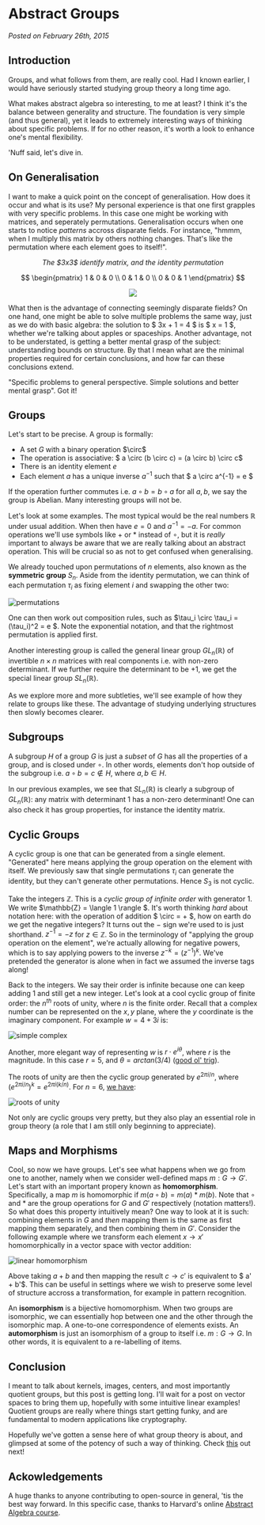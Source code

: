 


# Abstract Groups

_Posted on February 26th, 2015_


## Introduction

Groups, and what follows from them, are really cool. Had I known earlier, I
would have seriously started studying group theory a long time ago.

What makes abstract algebra so interesting, to me at least? I think it's the balance between generality and structure. The foundation
is very simple (and thus general), yet it leads to extremely
interesting ways of thinking about specific problems. If for no other reason, it's
worth a look to enhance one's mental flexibility.

'Nuff said, let's dive in.

## On Generalisation

I want to make a quick point on the concept of generalisation.
How does it occur and what is its use?
My personal experience is that one first grapples with very specific problems. In this case one might be working with matrices, and seperately permutations. Generalisation occurs when one starts to notice _patterns_ accross disparate fields. For instance, "hmmm, when I multiply this matrix by others nothing changes. That's like the permutation where each element goes to itself!".

<center><em>The $3x3$ identify matrix, and the identity permutation</em></center>

$$
\begin{pmatrix}
1 & 0 & 0 \\
0 & 1 & 0 \\
0 & 0 & 1  
\end{pmatrix}
$$

<center>
	<img style="text-align: center;" src="/images/groups/1.svg" />
</center>

What then is the advantage of connecting seemingly disparate fields? On one hand, one might be able to solve multiple problems the same way, just as we do with basic algebra:
the solution to $ 3x + 1 = 4 $ is $ x = 1 $, whether we're talking about apples or spaceships. Another advantage, not to be understated, is getting a better mental grasp of the subject: understanding bounds on structure. By that I mean what are the minimal properties required for certain conclusions, and how far can these conclusions extend.

"Specific problems to general perspective. Simple solutions and better mental grasp". Got it!

## Groups

Let's start to be precise. A group is formally:

- A set $G$ with a binary operation $\circ\$
- The operation is associative: $ a \circ (b \circ c) = (a \circ b) \circ c$
- There is an identity element $e$
- Each element $a$ has a unique inverse $a^{-1}$ such that $ a \circ a^{-1} = e $

If the operation further commutes i.e. $a \circ b = b \circ a$ for all $a, b$, we
say the group is Abelian. Many interesting groups will not be.

Let's look at some examples. The most typical would be the real numbers $\mathbb{R}$ under
usual addition. When then have $e = 0$ and $a^{-1} = -a$. For common operations we'll use symbols like $+$ or $*$ instead of $\circ$, but it is _really_ important to always be aware that we are really talking about an abstract operation. This will be crucial so as not to get confused when generalising.

We already touched upon permutations of $n$ elements, also known as the **symmetric group** $S_n$. Aside from the identity permutation, we can think of each permutation $\tau_{i}$
as fixing element $i$ and swapping the other two:

![permutations](/images/groups/2.png)

One can then work out composition rules, such as $\tau_i \circ \tau_i = (\tau_i)^2 = e $. Note the exponential notation, and that the rightmost permutation is applied first.

Another interesting group is called the general linear group $GL_n(\mathbb{R})$ of
invertible $n \times n$ matrices with real components i.e. with non-zero determinant.
If we further require the determinant to be $+1$, we get the special linear group
$SL_n(\mathbb{R})$.

As we explore more and more subtleties, we'll see example of how they relate to groups
like these. The advantage of studying underlying structures then slowly becomes
clearer.

## Subgroups

A subgroup $H$ of a group $G$ is just a _subset_ of $G$ has all the properties of a group,
and is closed under $\circ$. In other words, elements don't hop outside of the
subgroup i.e. $a \circ b = c \notin H$, where $a, b \in H$.

In our previous examples, we see that $SL_n(\mathbb{R})$ is clearly a subgroup
of $GL_n(\mathbb{R})$: any matrix with determinant $1$ has a non-zero determinant!
One can also check it has group properties, for instance the identity matrix.

## Cyclic Groups

A cyclic group is one that can be generated from a single element. "Generated"
here means applying the group operation on the element with itself.
We previously saw
that single permutations $\tau_i$ can generate the identity, but they
can't generate other permutations. Hence $S_3$ is not cyclic.

Take the integers $\mathbb{Z}$. This is a _cyclic group of infinite order_
with generator $1$. We write $\mathbb{Z} = \langle 1 \rangle $. It's worth
thinking _hard_ about notation here: with the operation of addition $ \circ = + $,
how on earth do we get the negative integers? It turns out the $-$ sign we're used to
is just shorthand. $z^{-1} = -z$ for $z \in \mathbb{Z}$. So in the terminology of
"applying the group operation on the element", we're actually allowing for negative powers, which is to say applying powers to the inverse $z^{-k} = (z^{-1})^k$. We've
pretended the generator is alone when in fact we assumed the inverse tags along!

Back to the integers. We say their order is infinite because one can keep adding $1$
and still get a new integer. Let's look at a cool cyclic group of finite order: the $n^{th}$ roots of unity, where $n$ is the finite order. Recall that a complex number
can be represented on the $x, y$ plane, where the $y$ coordinate is the imaginary
component. For example $w = 4 + 3i$ is:

![simple complex](/images/groups/3.png)

Another, more elegant way of representing $w$ is $r \cdot e^{i \theta}$, where $r$
is the magnitude. In this case $r = 5$, and $\theta = arctan(3/4)$ ([good ol' trig](http://en.wikipedia.org/wiki/Trigonometry)).

The roots of unity are then the cyclic group generated by $e^{2 \pi i / n}$,
where $(e^{2 \pi i / n})^k = e^{2 \pi i (k/n)}$. For
$n=6$, [we have](http://en.wikipedia.org/wiki/Cyclic_group):

![roots of unity](/images/groups/4.png)

Not only are cyclic groups very pretty, but they also play an essential role in group theory (a role that I am still only beginning to appreciate).


## Maps and Morphisms

Cool, so now we have groups. Let's see what happens when we go from one to another,
namely when we consider well-defined maps $m : G \rightarrow G'$. Let's start with an
important propery known as **homomorphism**. Specifically, a map $m$ is homomorphic if
$m(a \circ b) = m(a) * m(b)$. Note that $\circ$ and $*$ are the group operations for
$G$ and $G'$ respectively (notation matters!). So what does this property intuitively
mean? One way to look at it is such: combining elements in $G$ and _then_ mapping them
is the same as first mapping them separately, and then combining them in $G'$. Consider
the following example where we transform each element $x \rightarrow x'$ homomorphically
in a vector space with vector addition:

![linear homomorphism](/images/groups/5.svg)

Above taking $a + b$ and then mapping the result $c \rightarrow c'$ is equivalent to
$ a' + b'$. This can be useful in settings where we wish to preserve some level of
structure accross a transformation, for example in pattern recognition.

An **isomorphism** is a bijective homomorphism. When two groups are isomorphic, we can
essentially hop between one and the other through the isomorphic map. A one-to-one
correspondence of elements exists. An **automorphism** is just an isomorphism of a group
to itself i.e. $m: G \rightarrow G$. In other words, it is equivalent to a re-labelling of items.

## Conclusion

I meant to talk about kernels, images, centers, and most importantly quotient groups,
but this post is getting long. I'll wait for a post on vector spaces to bring them up, hopefully with some intuitive linear examples! Quotient groups are really where things start getting funky, and are fundamental to modern applications like cryptography.

Hopefully we've gotten a sense here of what group theory is about, and glimpsed at some of the potency of such a way of thinking. Check [this](/2015/03/25/groups2.html) out next!

## Ackowledgements

A huge thanks to anyone contributing to open-source in general, 'tis the best
way forward. In this specific case, thanks to Harvard's online
[Abstract Algebra course](http://www.extension.harvard.edu/open-learning-initiative/abstract-algebra).
